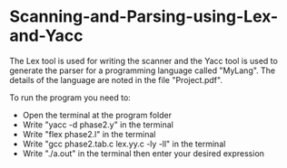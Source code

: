 # Scanning-and-Parsing-using-Lex-and-Yacc
The Lex tool is used for writing the scanner and the Yacc tool is used to generate the parser for a programming language called "MyLang". The details of the language are noted in the file "Project.pdf".

To run the program you need to:
- Open the terminal at the program folder
- Write "yacc -d phase2.y" in the terminal
- Write "flex phase2.l" in the terminal
- Write "gcc phase2.tab.c lex.yy.c -ly -ll" in the terminal
- Write "./a.out" in the terminal then enter your desired expression 
